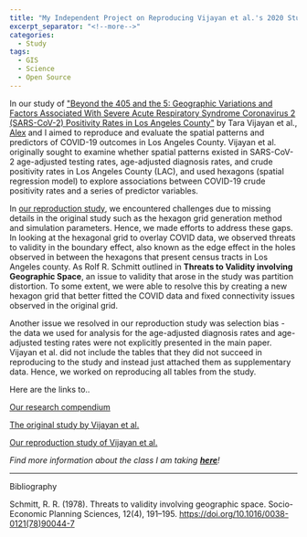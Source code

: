 ```yaml
---
title: "My Independent Project on Reproducing Vijayan et al.'s 2020 Study"
excerpt_separator: "<!--more-->"
categories:
  - Study
tags:
  - GIS
  - Science
  - Open Source
---
```


In our study of ["Beyond the 405 and the 5: Geographic Variations and Factors Associated With Severe Acute Respiratory Syndrome 
Coronavirus 2 (SARS-CoV-2) Positivity Rates in Los Angeles County"](https://pubmed.ncbi.nlm.nih.gov/33141164/) by Tara Vijayan et al., 
[Alex](https://alexxuyide.github.io) and I aimed to reproduce and evaluate the spatial patterns and predictors of COVID-19 outcomes
in Los Angeles County. Vijayan et al. originally sought to examine whether spatial patterns existed in SARS-CoV-2 age-adjusted testing rates, age-adjusted diagnosis rates, and crude positivity rates in Los Angeles County (LAC), and used hexagons (spatial regression model) to explore associations between COVID-19 crude positivity rates and a series of predictor variables.

In [our reproduction study](https://katieheo.github.io/Rpr-Vijayan-2023/), we encountered challenges due to missing details in the original study such as the hexagon grid generation method and simulation parameters. Hence, we made efforts to address these gaps. In looking at the hexagonal grid to overlay COVID data, we observed threats to validity in the boundary effect, also known as the edge effect in the holes observed in between the hexagons that present census tracts in Los Angeles county. As Rolf R. Schmitt outlined in **Threats to Validity involving Geographic Space**, an issue to validity that arose in the study was partition distortion. To some extent, we were able to resolve this by creating a new hexagon grid that better fitted the COVID data and fixed connectivity issues observed in the original grid.

Another issue we resolved in our reproduction study was selection bias - the data we used for analysis for the age-adjusted diagnosis rates and 
age-adjusted testing rates were not explicitly presented in the main paper. Vijayan et al. did not include the tables 
that they did not succeed in reproducing to the study and instead just attached them as supplementary data. Hence, we worked on reproducing all tables from the study. 


Here are the links to.. 

[Our research compendium](https://github.com/katieheo/Rpr-Vijayan-2023)

[The original study by Vijayan et al.](https://academic.oup.com/cid/article/73/9/e2970/5952808)

[Our reproduction study of Vijayan et al.](https://katieheo.github.io/Rpr-Vijayan-2023/)

*Find more information about the class I am taking [**here**](https://opengisci.github.io)!*

--------
Bibliography

Schmitt, R. R. (1978). Threats to validity involving geographic space. Socio-Economic Planning Sciences, 12(4), 191–195. https://doi.org/10.1016/0038-0121(78)90044-7
